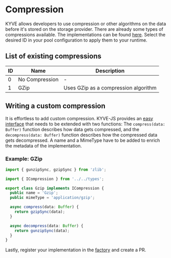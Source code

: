 # Compression

KYVE allows developers to use compression or other algorithms on the data before it's stored on the storage provider.
There are already some types of compressions available. The implementations can be found [here](https://github.com/KYVENetwork/kyvejs/tree/main/common/protocol/src/reactors/compression).
Select the desired ID in your pool configuration to apply them to your runtime.

## List of existing compressions

| ID  | Name           | Description                          |
| --- | -------------- | ------------------------------------ |
| 0   | No Compression | -                                    |
| 1   | GZip           | Uses GZip as a compression algorithm |

## Writing a custom compression

It is effortless to add custom compression. KYVE-JS provides an [easy interface](https://github.com/KYVENetwork/kyvejs/tree/main/common/protocol/src/reactors/compression) that needs to be extended with two functions:
The `compress(data: Buffer)` function describes how data gets compressed, and the `decompress(data: Buffer)` function describes how the compressed data gets decompressed.
A name and a MimeType have to be added to enrich the metadata of the implementation.

### Example: GZip

```ts
import { gunzipSync, gzipSync } from 'zlib';

import { ICompression } from '../../types';

export class Gzip implements ICompression {
  public name = 'Gzip';
  public mimeType = 'application/gzip';

  async compress(data: Buffer) {
    return gzipSync(data);
  }

  async decompress(data: Buffer) {
    return gunzipSync(data);
  }
}
```

Lastly, register your implementation in the [factory](https://github.com/KYVENetwork/kyvejs/blob/d5e7e735e3d716396fe424100c099f6702969414/common/protocol/src/methods/factories/compressionFactory.ts#L19) and create a PR.
